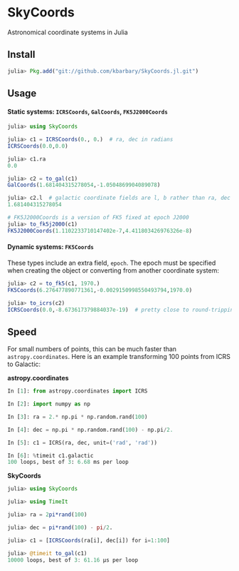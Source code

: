 # SkyCoords

Astronomical coordinate systems in Julia

## Install

```julia
julia> Pkg.add("git://github.com/kbarbary/SkyCoords.jl.git")
```

## Usage

#### Static systems: `ICRSCoords`, `GalCoords`, `FK5J2000Coords`

```julia
julia> using SkyCoords

julia> c1 = ICRSCoords(0., 0.)  # ra, dec in radians
ICRSCoords(0.0,0.0)

julia> c1.ra
0.0

julia> c2 = to_gal(c1)
GalCoords(1.681404315278054,-1.0504869904089078)

julia> c2.l  # galactic coordinate fields are l, b rather than ra, dec
1.681404315278054

# FK5J2000Coords is a version of FK5 fixed at epoch J2000
julia> to_fk5j2000(c1)
FK5J2000Coords(1.1102233710147402e-7,4.411803426976326e-8)
```


#### Dynamic systems: `FK5Coords`

These types include an extra field, `epoch`. The epoch must be specified
when creating the object or converting from another coordinate system:

```julia
julia> c2 = to_fk5(c1, 1970.)
FK5Coords(6.276477890771361,-0.0029150998550493794,1970.0)

julia> to_icrs(c2)
ICRSCoords(0.0,-8.673617379884037e-19)  # pretty close to round-tripping
```


## Speed

For small numbers of points, this can be much faster than
`astropy.coordinates`. Here is an example transforming 100 points
from ICRS to Galactic:

**astropy.coordinates**

```python
In [1]: from astropy.coordinates import ICRS

In [2]: import numpy as np

In [3]: ra = 2.* np.pi * np.random.rand(100)

In [4]: dec = np.pi * np.random.rand(100) - np.pi/2.

In [5]: c1 = ICRS(ra, dec, unit=('rad', 'rad'))

In [6]: %timeit c1.galactic
100 loops, best of 3: 6.68 ms per loop
```

**SkyCoords**

```julia
julia> using SkyCoords

julia> using TimeIt

julia> ra = 2pi*rand(100)

julia> dec = pi*rand(100) - pi/2.

julia> c1 = [ICRSCoords(ra[i], dec[i]) for i=1:100]

julia> @timeit to_gal(c1)
10000 loops, best of 3: 61.16 µs per loop
```